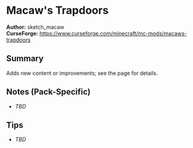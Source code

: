 # Macaw's Trapdoors

**Author:** sketch_macaw  
**CurseForge:** https://www.curseforge.com/minecraft/mc-mods/macaws-trapdoors

## Summary
Adds new content or improvements; see the page for details.

## Notes (Pack-Specific)
- _TBD_

## Tips
- _TBD_

